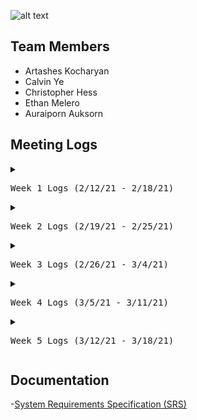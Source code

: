 ![alt text](https://github.com/SoftwareChimp/SoftwareChimp.github.io/blob/main/Chimp%20big.jpg?raw=true)

## Team Members
- Artashes Kocharyan
- Calvin Ye
- Christopher Hess
- Ethan Melero
- Auraiporn Auksorn

## Meeting Logs
<details><summary><pre>Week 1 Logs (2/12/21 - 2/18/21)</pre></summary>
  1. <a href="https://github.com/SoftwareChimp/SoftwareChimp.github.io/blob/main/Meeting_Logs/Meeting_02-13-21?raw=true">2/13/21</a><br>
  2. <a href="https://github.com/SoftwareChimp/SoftwareChimp.github.io/blob/main/Meeting_Logs/Meeting_02-14-21.txt?raw=true">2/14/21</a><br>
  3. <a href="https://github.com/SoftwareChimp/SoftwareChimp.github.io/blob/main/Meeting_Logs/Meeting_02-15-21.txt?raw=true">2/15/21</a><br>
  4. <a href="https://github.com/SoftwareChimp/SoftwareChimp.github.io/blob/main/Meeting_Logs/Meeting_02-16-21.txt?raw=true">2/16/21</a><br>
  5. <a href="https://github.com/SoftwareChimp/SoftwareChimp.github.io/blob/main/Meeting_Logs/Meeting_02-17-21?raw=true">2/17/21</a><br>
  6. <a href="https://github.com/SoftwareChimp/SoftwareChimp.github.io/blob/main/Meeting_Logs/Meeting_02-18-21.txt?raw=true">2/18/21</a><br>
</details>

<details><summary><pre>Week 2 Logs (2/19/21 - 2/25/21)</pre></summary>
  7. <a href="https://github.com/SoftwareChimp/SoftwareChimp.github.io/blob/main/Meeting_Logs/Meeting_02-19-21.txt?raw=true">2/19/21</a><br>
  8. <a href="https://github.com/SoftwareChimp/SoftwareChimp.github.io/blob/main/Meeting_Logs/Meeting_02-20-21.txt?raw=true">2/20/21</a><br>
  9. <a href="https://github.com/SoftwareChimp/SoftwareChimp.github.io/blob/main/Meeting_Logs/Meeting_02-21-21.txt?raw=true">2/21/21</a><br>
  10. <a href="https://github.com/SoftwareChimp/SoftwareChimp.github.io/blob/main/Meeting_Logs/Meeting_02-22-21.txt?raw=true">2/22/21</a><br>
  11. <a href="https://github.com/SoftwareChimp/SoftwareChimp.github.io/blob/main/Meeting_Logs/Meeting_02-23-21.txt?raw=true">2/23/21</a><br>
  12. <a href="https://github.com/SoftwareChimp/SoftwareChimp.github.io/blob/main/Meeting_Logs/Meeting_02-24-21.txt?raw=true">2/24/21</a><br>
  13. <a href="https://github.com/SoftwareChimp/SoftwareChimp.github.io/blob/main/Meeting_Logs/Meeting_02-25-21.txt?raw=true">2/25/21</a><br>
</details>

<details><summary><pre>Week 3 Logs (2/26/21 - 3/4/21)</pre></summary>
  14. <a href="https://github.com/SoftwareChimp/SoftwareChimp.github.io/blob/main/Meeting_Logs/Meeting_02-26-21.txt?raw=true">2/26/21</a><br>
  15. <a href="https://github.com/SoftwareChimp/SoftwareChimp.github.io/blob/main/Meeting_Logs/Meeting_02-27-21.txt?raw=true">2/27/21</a><br>
  16. <a href="https://github.com/SoftwareChimp/SoftwareChimp.github.io/blob/main/Meeting_Logs/Meeting_02-28-21.txt?raw=true">2/28/21</a><br>
  17. <a href="https://github.com/SoftwareChimp/SoftwareChimp.github.io/blob/main/Meeting_Logs/Meeting_03-01-21.txt?raw=true">3/01/21</a><br>
  18. <a href="https://github.com/SoftwareChimp/SoftwareChimp.github.io/blob/main/Meeting_Logs/Meeting_03-02-21.txt?raw=true">3/02/21</a><br>
  19. <a href="https://github.com/SoftwareChimp/SoftwareChimp.github.io/blob/main/Meeting_Logs/Meeting_03-03-21.txt?raw=true">3/03/21</a><br>
  20. <a href="https://github.com/SoftwareChimp/SoftwareChimp.github.io/blob/main/Meeting_Logs/Meeting_03-04-21.txt?raw=true">3/04/21</a><br>
</details>

<details><summary><pre>Week 4 Logs (3/5/21 - 3/11/21)</pre></summary>
  21. <a href="https://github.com/SoftwareChimp/SoftwareChimp.github.io/blob/main/Meeting_Logs/Meeting_03-05-21.txt?raw=true">3/05/21</a><br>
  22. <a href="https://github.com/SoftwareChimp/SoftwareChimp.github.io/blob/main/Meeting_Logs/Meeting_03-06-21.txt?raw=true">3/06/21</a><br>
  23. <a href="https://github.com/SoftwareChimp/SoftwareChimp.github.io/blob/main/Meeting_Logs/Meeting_03-07-21.txt?raw=true">3/07/21</a><br>
  24. <a href="https://github.com/SoftwareChimp/SoftwareChimp.github.io/blob/main/Meeting_Logs/Meeting_03-08-21.txt?raw=true">3/08/21</a><br>
  25. <a href="https://github.com/SoftwareChimp/SoftwareChimp.github.io/blob/main/Meeting_Logs/Meeting_03-09-21.txt?raw=true">3/09/21</a><br>
  26. <a href="https://github.com/SoftwareChimp/SoftwareChimp.github.io/blob/main/Meeting_Logs/Meeting_03-10-21.txt?raw=true">3/10/21</a><br>
  27. <a href="https://github.com/SoftwareChimp/SoftwareChimp.github.io/blob/main/Meeting_Logs/Meeting_03-11-21.txt?raw=true">3/11/21</a><br>
</details>

<details><summary><pre>Week 5 Logs (3/12/21 - 3/18/21)</pre></summary>
  28. <a href="https://github.com/SoftwareChimp/SoftwareChimp.github.io/blob/main/Meeting_Logs/Meeting_03-12-21.txt?raw=true">3/12/21</a><br>
  29. <a href="https://github.com/SoftwareChimp/SoftwareChimp.github.io/blob/main/Meeting_Logs/Meeting_03-13-21.txt?raw=true">3/13/21</a><br>
  30. <a href="https://github.com/SoftwareChimp/SoftwareChimp.github.io/blob/main/Meeting_Logs/Meeting_03-14-21.txt?raw=true">3/14/21</a><br>
  31. <a href="https://github.com/SoftwareChimp/SoftwareChimp.github.io/blob/main/Meeting_Logs/Meeting_03-15-21.txt?raw=true">3/15/21</a><br>
  32. <a href="https://github.com/SoftwareChimp/SoftwareChimp.github.io/blob/main/Meeting_Logs/Meeting_03-16-21.txt?raw=true">3/16/21</a><br>
  33. <a href="https://github.com/SoftwareChimp/SoftwareChimp.github.io/blob/main/Meeting_Logs/Meeting_03-17-21.txt?raw=true">3/17/21</a><br>
  34. <a href="https://github.com/SoftwareChimp/SoftwareChimp.github.io/blob/main/Meeting_Logs/Meeting_03-18-21.txt?raw=true">3/18/21</a><br>
</details>


## Documentation
-[System Requirements Specification (SRS)](https://github.com/SoftwareChimp/SoftwareChimp.github.io/blob/main/Website_Docs/System%20Requirements%20Specification-converted.pdf?raw=true)


